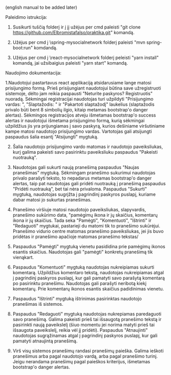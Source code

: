 (english manual to be added later)

Paleidimo istrukcija:

1. Susikurti tuščią folderį ir į jį užėjus per cmd paleisti "git clone https://github.com/Elbromistafalso/praktika.git" komandą.

2. Užėjus per cmd į \spring-mysocialnetwork folderį paleisti "mvn spring-boot:run" komdandą.

3. Užėjus per cmd į \react-mysocialnetwork folderį peleisti "yarn install" komandą, jai užsibaigius paleisti "yarn start" komandą.



Naudojimo dokumentacija:

1.Naudotojui pastartavus react applikaciją atsidarusiame lange matosi prisijungimo formą. Prieš prisijungiant naudotojui būtina save užregistruoti sistemoje, dėlto jam reikia  paspausti "Neturite paskyros? Registruotis" nuoradą. Sėkmingai registracijai naudotojas turi užpildyti "Prisijungimo vardas: ", "Slaptažodis: " ir "Pakartoti slaptažodį"  laukelius (slaptažodis privalo būti bent 8 simbolių ilgio, kitaip metamas bootstrap'o danger alertas). Sėkmingos registracijos atveju išmetamas bootstrap'o success alertas ir naudotojui išmetama prisijungimo formą, kurią sėkmingai užpildžius jis yra prijungiamas į savo paskyrą, kurios dešiniame viršutiniame kampe matosi naudotojo prisijungimo vardas. Vartotojas gali atsijungti paspaudus šalia esantį "Atsijungti" mygtuką.

2. Šalia naudotojo prisijungimo vardo matomas ir naudotojo paveiksliukas, kurį galima pakeisti savo pasirinktu paveiksliuku paspaudus "Pakeisti nuotrauką".

3. Naudotojas gali sukurti naują pranešimą paspaudus "Naujas pranešimas" mygtuką. Sėkmingam pranešimo sukurimui naudotojas privalo parašyti teksto, to nepadarus metamas bootstrap'o danger alertas, taip pat naudotojas gali pridėti nuotrauką į pranešimą paspaudus "Pridėti nuotrauką", bet tai nėra privaloma. Paspaudus "Sukurti" mygtuką, naudotojas sugrįžta į pagrindinį paskyros puslapį, kuriame dabar matosi jo sukurtas pranešimas.

4. Pranešimo viršiuje matosi naudotojo paveiksliukas, slapyvardis, pranešimo sukūrimo data, "pamėgimų ikona ir jų skaičius, komentarų ikona ir jų skaičius. Tada seka "Pamėgti", "Komentuoti", "Ištrinti" ir "Redaguoti" mygtukai, pastarieji du matomi tik to pranešimo sukūrėjui. Pranešimo vidurio centre matomas pranešimo paveiksliukas, jei jis buvo pridėtas ir pranešimo apačioje matomas pranešimo tekstas/

5. Paspaudus "Pamėgti" mygtuką vienetu pasididina prie pamėgimų ikonos esantis skaičius. Naudotojas gali "pamėgti" konkretų pranešimą tik vienąkart.

6. Paspaudus "Komentuoti" mygtuką naudotojas nukreipiamas sukurti komentarą. Užpildžius komentaro tekstą, naudotojas nukreipiamas atgal į pagrindinį paskyros puslapį, kur gali pamatyti savo parašytą komentarą po pasirinktu pranešimu. Naudotojas gali parašyti neribotą kiekį komentarų. Prie komentarų ikonos esantis skaičius padidinimas vienetu.

7. Paspaudus "Ištrinti" mygtuką ištrinimas pasirinktas naudotojo pranešimas iš sistemos.

8. Paspaudus "Redaguoti" mygtuką naudotojas nukrepiamas paredaguoti savo pranešimą. Galima pakeisti prieš tai išsaugotą pranešimo tekstą ir pasirinkti naują paveikslelį (šiuo momentu jei norima matyti prieš tai išsaugota paveikslelį, reikia vėl jį pridėti). Paspaudus "Atnaujinti" naudotojas sugrąžinamas atgal į pagrindinį paskyros puslapį, kur gali pamatyti atnaujintą pranešimą.

9. Virš visų sistemos pranešimų randasi pranešimų paieška. Galima ieškoti pranešimus arba pagal naudotojo vardą, arba pagal pranešimo turinį. Jeigu nerandama pranešimų pagal paieškos kriterijus, išmetamas bootstrap'o danger alertas.


